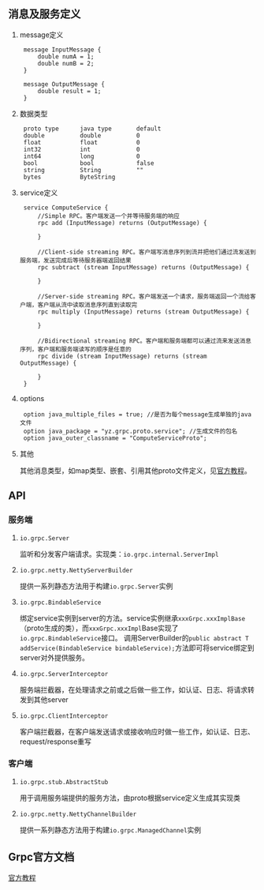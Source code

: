 
## 消息及服务定义

1. message定义

        message InputMessage {
            double numA = 1;
            double numB = 2;
        }
        
        message OutputMessage {
            double result = 1;
        }
        
2. 数据类型

        proto type      java type       default
        double          double          0
        float           float           0
        int32           int             0
        int64           long            0
        bool            bool            false
        string          String          ""
        bytes           ByteString      

3. service定义

        service ComputeService {
            //Simple RPC。客户端发送一个并等待服务端的响应
            rpc add (InputMessage) returns (OutputMessage) {
        
            }
        
            //Client-side streaming RPC。客户端写消息序列到流并把他们通过流发送到服务端，发送完成后等待服务器端返回结果
            rpc subtract (stream InputMessage) returns (OutputMessage) {
        
            }
        
            //Server-side streaming RPC。客户端发送一个请求，服务端返回一个流给客户端，客户端从流中读取消息序列直到读取完
            rpc multiply (InputMessage) returns (stream OutputMessage) {
        
            }
        
            //Bidirectional streaming RPC。客户端和服务端都可以通过流来发送消息序列，客户端和服务端读写的顺序是任意的
            rpc divide (stream InputMessage) returns (stream OutputMessage) {
        
            }
        }

4. options

        option java_multiple_files = true; //是否为每个message生成单独的java文件
        option java_package = "yz.grpc.proto.service"; //生成文件的包名
        option java_outer_classname = "ComputeServiceProto";
        
5. 其他
    
    其他消息类型，如map类型、嵌套、引用其他proto文件定义，见[官方教程](https://developers.google.com/protocol-buffers/docs/proto3)。
    
## API

### 服务端

1. `io.grpc.Server`

    监听和分发客户端请求。实现类：`io.grpc.internal.ServerImpl`

2. `io.grpc.netty.NettyServerBuilder`

    提供一系列静态方法用于构建`io.grpc.Server`实例
    
3. `io.grpc.BindableService`
    
    绑定service实例到server的方法。service实例继承`xxxGrpc.xxxImplBase`（proto生成的类），而`xxxGrpc.xxxImpl`Base实现了`io.grpc.BindableService`接口。
    调用ServerBuilder的`public abstract T addService(BindableService bindableService);`方法即可将service绑定到server对外提供服务。
    
4. `io.grpc.ServerInterceptor`
    
    服务端拦截器，在处理请求之前或之后做一些工作，如认证、日志、将请求转发到其他server

5. `io.grpc.ClientInterceptor`

    客户端拦截器，在客户端发送请求或接收响应时做一些工作，如认证、日志、request/response重写

### 客户端

1. `io.grpc.stub.AbstractStub`
    
    用于调用服务端提供的服务方法，由proto根据service定义生成其实现类
    
2. `io.grpc.netty.NettyChannelBuilder`
    
    提供一系列静态方法用于构建`io.grpc.ManagedChannel`实例
    
## Grpc官方文档

[官方教程](https://grpc.io/docs/tutorials/basic/java.html)